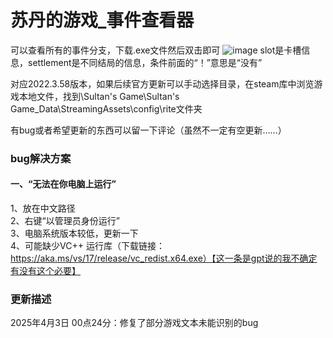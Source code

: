 # 苏丹的游戏_事件查看器
可以查看所有的事件分支，下载.exe文件然后双击即可
![image](https://github.com/user-attachments/assets/00bd93bd-59ef-4732-8bde-d4c4b76803fb)
slot是卡槽信息，settlement是不同结局的信息，条件前面的“！”意思是“没有”

对应2022.3.58版本，如果后续官方更新可以手动选择目录，在steam库中浏览游戏本地文件，找到\Sultan's Game\Sultan's Game_Data\StreamingAssets\config\rite文件夹

有bug或者希望更新的东西可以留一下评论（虽然不一定有空更新……）
### bug解决方案
#### 一、“无法在你电脑上运行”
1、放在中文路径  
2、右键“以管理员身份运行”  
3、电脑系统版本较低，更新一下  
4、可能缺少VC++ 运行库（下载链接：https://aka.ms/vs/17/release/vc_redist.x64.exe）【这一条是gpt说的我不确定有没有这个必要】  
### 更新描述  
2025年4月3日 00点24分：修复了部分游戏文本未能识别的bug
